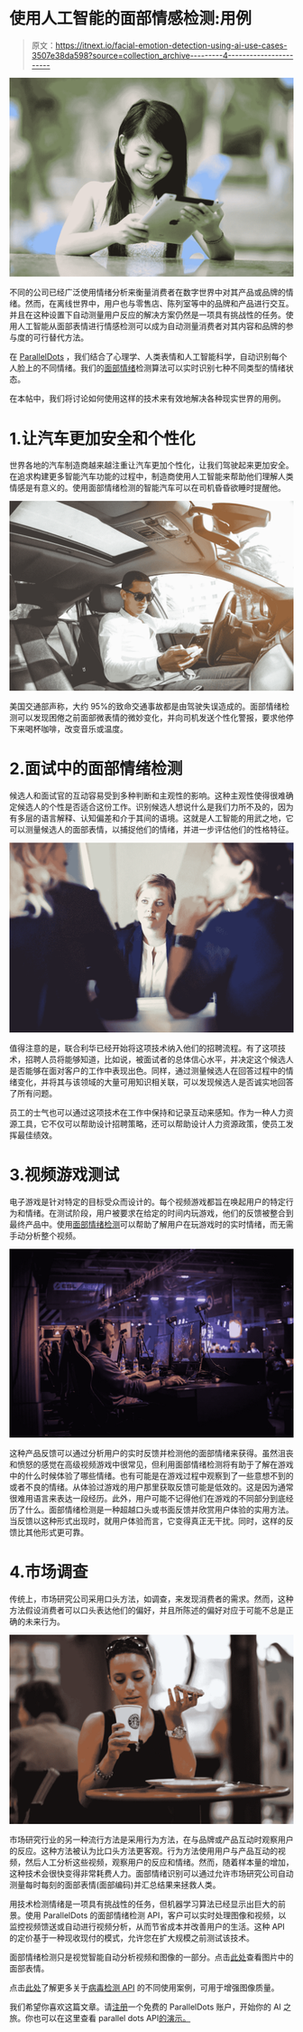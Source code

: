 # 使用人工智能的面部情感检测:用例

> 原文：<https://itnext.io/facial-emotion-detection-using-ai-use-cases-3507e38da598?source=collection_archive---------4----------------------->

![](img/edb1444874c4a30b724929526dcb0372.png)

不同的公司已经广泛使用情绪分析来衡量消费者在数字世界中对其产品或品牌的情绪。然而，在离线世界中，用户也与零售店、陈列室等中的品牌和产品进行交互。并且在这种设置下自动测量用户反应的解决方案仍然是一项具有挑战性的任务。使用人工智能从面部表情进行情感检测可以成为自动测量消费者对其内容和品牌的参与度的可行替代方法。

在 [ParallelDots](https://www.paralleldots.com) ，我们结合了心理学、人类表情和人工智能科学，自动识别每个人脸上的不同情绪。我们的[面部情绪](https://www.paralleldots.com/facial-emotion)检测算法可以实时识别七种不同类型的情绪状态。

在本帖中，我们将讨论如何使用这样的技术来有效地解决各种现实世界的用例。

# 1.让汽车更加安全和个性化

世界各地的汽车制造商越来越注重让汽车更加个性化，让我们驾驶起来更加安全。在追求构建更多智能汽车功能的过程中，制造商使用人工智能来帮助他们理解人类情感是有意义的。使用面部情绪检测的智能汽车可以在司机昏昏欲睡时提醒他。

![](img/184710161c4e913d05910b51a3ee929e.png)

美国交通部声称，大约 95%的致命交通事故都是由驾驶失误造成的。面部情绪检测可以发现困倦之前面部微表情的微妙变化，并向司机发送个性化警报，要求他停下来喝杯咖啡，改变音乐或温度。

# 2.面试中的面部情绪检测

候选人和面试官的互动容易受到多种判断和主观性的影响。这种主观性使得很难确定候选人的个性是否适合这份工作。识别候选人想说什么是我们力所不及的，因为有多层的语言解释、认知偏差和介于其间的语境。这就是人工智能的用武之地，它可以测量候选人的面部表情，以捕捉他们的情绪，并进一步评估他们的性格特征。

![](img/c90cbf9c96215a226999be5154faa9ac.png)

值得注意的是，联合利华已经开始将这项技术纳入他们的招聘流程。有了这项技术，招聘人员将能够知道，比如说，被面试者的总体信心水平，并决定这个候选人是否能够在面对客户的工作中表现出色。同样，通过测量候选人在回答过程中的情绪变化，并将其与该领域的大量可用知识相关联，可以发现候选人是否诚实地回答了所有问题。

员工的士气也可以通过这项技术在工作中保持和记录互动来感知。作为一种人力资源工具，它不仅可以帮助设计招聘策略，还可以帮助设计人力资源政策，使员工发挥最佳绩效。

# 3.视频游戏测试

电子游戏是针对特定的目标受众而设计的。每个视频游戏都旨在唤起用户的特定行为和情绪。在测试阶段，用户被要求在给定的时间内玩游戏，他们的反馈被整合到最终产品中。使用[面部情绪检测](https://www.paralleldots.com/facial-emotion)可以帮助了解用户在玩游戏时的实时情绪，而无需手动分析整个视频。

![](img/e5a21352f69be2f15a75c5986f7e081b.png)

这种产品反馈可以通过分析用户的实时反馈并检测他的面部情绪来获得。虽然沮丧和愤怒的感觉在高级视频游戏中很常见，但利用面部情绪检测将有助于了解在游戏中的什么时候体验了哪些情绪。也有可能是在游戏过程中观察到了一些意想不到的或者不良的情绪。从体验过游戏的用户那里获取反馈可能是低效的。这是因为通常很难用语言来表达一段经历。此外，用户可能不记得他们在游戏的不同部分到底经历了什么。面部情绪检测是一种超越口头或书面反馈并欣赏用户体验的实用方法。当反馈以这种形式出现时，就用户体验而言，它变得真正无干扰。同时，这样的反馈比其他形式更可靠。

# 4.市场调查

传统上，市场研究公司采用口头方法，如调查，来发现消费者的需求。然而，这种方法假设消费者可以口头表达他们的偏好，并且所陈述的偏好对应于可能不总是正确的未来行为。

![](img/fc22cb3a1e709497cd165601f59277e9.png)

市场研究行业的另一种流行方法是采用行为方法，在与品牌或产品互动时观察用户的反应。这种方法被认为比口头方法更客观。行为方法使用用户与产品互动的视频，然后人工分析这些视频，观察用户的反应和情绪。然而，随着样本量的增加，这种技术会很快变得非常耗费人力。面部情绪识别可以通过允许市场研究公司自动测量每时每刻的面部表情(面部编码)并汇总结果来拯救人类。

用技术检测情绪是一项具有挑战性的任务，但机器学习算法已经显示出巨大的前景。使用 ParallelDots 的面部情绪检测 API，客户可以实时处理图像和视频，以监控视频馈送或自动进行视频分析，从而节省成本并改善用户的生活。这种 API 的定价基于一种现收现付的模式，允许您在扩大规模之前测试该技术。

面部情绪检测只是视觉智能自动分析视频和图像的一部分。点击[此处](https://www.paralleldots.com/facial-emotion)查看图片中的面部表情。

点击[此处](https://blog.paralleldots.com/data-science/deep-learning/understanding-visual-aesthetics-a-machine-learning-approach/)了解更多关于[病毒检测 API](https://www.paralleldots.com/virality-detection) 的不同使用案例，可用于增强图像质量。

我们希望你喜欢这篇文章。请[注册](http://user.apis.paralleldots.com/signing-up?utm_source=blog&utm_medium=chat&utm_campaign=paralleldots_blog)一个免费的 ParallelDots 账户，开始你的 AI 之旅。你也可以在这里查看 parallel dots API[的演示。](https://www.paralleldots.com/ai-apis)